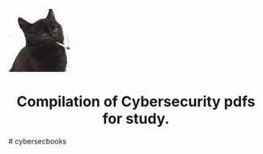 ![logo](banner.jpg)
<h1 align="center">Compilation of Cybersecurity pdfs for study.</h1>
# cybersecbooks
